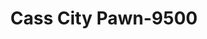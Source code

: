 ---
f_zip-code: 56633
f_state-code: MN
title: Cass City Pawn-9500
f_phone: 218-335-8441
f_city-only: Cass Lake
f_address: 223 Second Street Northwest Cass Lake
f_location-unique-id: '9500'
slug: cass-city-pawn-9500
updated-on: '2024-05-30T13:46:58.046Z'
created-on: '2024-05-30T13:36:59.803Z'
published-on: '2024-05-30T13:54:32.469Z'
f_city-state: cms/city/cass-lake-mn.md
f_company: cms/company/cass-city-pawn.md
f_state: cms/state/minnesota.md
layout: '[payday-loan].html'
tags: payday-loan
---
